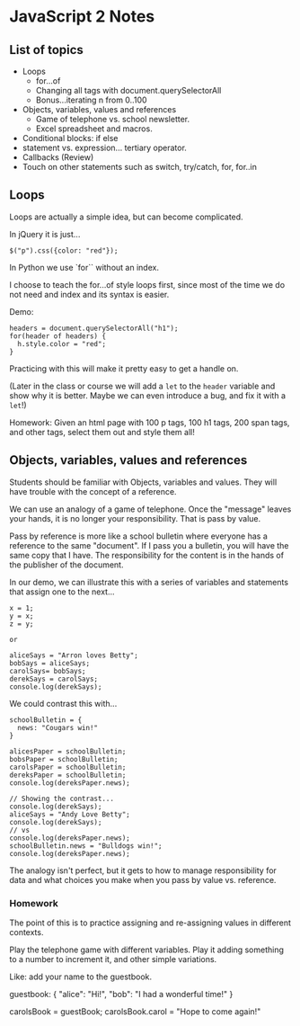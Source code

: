 # JavaScript 2 Notes

## List of topics

* Loops
  * for...of
  * Changing all tags with document.querySelectorAll
  * Bonus...iterating n from 0..100
* Objects, variables, values and references
  * Game of telephone vs. school newsletter.
  * Excel spreadsheet and macros.
* Conditional blocks: if else
* statement vs. expression... tertiary operator.
* Callbacks (Review)
* Touch on other statements such as switch, try/catch, for, for..in


## Loops

Loops are actually a simple idea, but can become complicated. 

In jQuery it is just...

    $("p").css({color: "red"});

In Python we use `for`` without an index.

I choose to teach the for...of style loops first, since most of the time we do not need and index and its syntax is easier.

Demo:

    headers = document.querySelectorAll("h1");
    for(header of headers) {
      h.style.color = "red";
    }

Practicing with this will make it pretty easy to get a handle on.

(Later in the class or course we will add a `let` to the `header` variable and show why it is better. Maybe we can even introduce a bug, and fix it with a `let`!)

Homework: Given an html page with 100 p tags, 100 h1 tags, 200 span tags, and other tags, select them out and style them all!

## Objects, variables, values and references

Students should be familiar with Objects, variables and values. They will have trouble with the concept of a reference. 

We can use an analogy of a game of telephone. Once the "message" leaves your hands, it is no longer your responsibility. That is pass by value.

Pass by reference is more like a school bulletin where everyone has a reference to the same "document". If I pass you a bulletin, you will have the same copy that I have. The responsibility for the content is in the hands of the publisher of the document.

In our demo, we can illustrate this with a series of variables and statements that assign one to the next...

    x = 1;
    y = x;
    z = y;

    or

    aliceSays = "Arron loves Betty";
    bobSays = aliceSays;
    carolSays= bobSays;
    derekSays = carolSays;
    console.log(derekSays);

We could contrast this with...

    schoolBulletin = {
      news: "Cougars win!"
    }

    alicesPaper = schoolBulletin;
    bobsPaper = schoolBulletin;
    carolsPaper = schoolBulletin;
    dereksPaper = schoolBulletin;
    console.log(dereksPaper.news);

    // Showing the contrast...
    console.log(derekSays);
    aliceSays = "Andy Love Betty";
    console.log(derekSays);
    // vs
    console.log(dereksPaper.news);
    schoolBulletin.news = "Bulldogs win!";
    console.log(dereksPaper.news);

The analogy isn't perfect, but it gets to how to manage responsibility for data and what choices you make when you pass by value vs. reference.

### Homework

The point of this is to practice assigning and re-assigning values in different contexts.

Play the telephone game with different variables. Play it adding something to a number to increment it, and other simple variations.

Like: add your name to the guestbook.

  guestbook: {
    "alice": "Hi!",
    "bob": "I had a wonderful time!"
  }

  carolsBook = guestBook;
  carolsBook.carol = "Hope to come again!"

